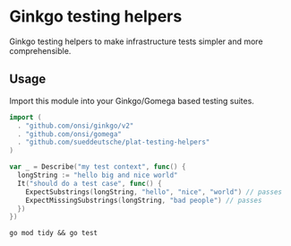 # Ginkgo testing helpers
Ginkgo testing helpers to make infrastructure tests simpler and more comprehensible.

## Usage

Import this module into your Ginkgo/Gomega based testing suites.

```go
import (
  . "github.com/onsi/ginkgo/v2"
  . "github.com/onsi/gomega"
  . "github.com/sueddeutsche/plat-testing-helpers"
)

var _ = Describe("my test context", func() {
  longString := "hello big and nice world"
  It("should do a test case", func() {
    ExpectSubstrings(longString, "hello", "nice", "world") // passes
    ExpectMissingSubstrings(longString, "bad people") // passes
  })
})
```

```shell
go mod tidy && go test
```